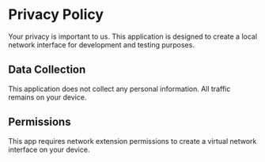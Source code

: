 # Privacy Policy

Your privacy is important to us. This application is designed to create a local network interface for development and testing purposes.

## Data Collection

This application does not collect any personal information. All traffic remains on your device.

## Permissions

This app requires network extension permissions to create a virtual network interface on your device.
